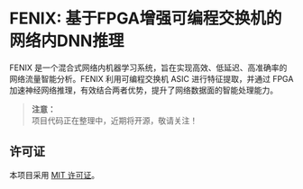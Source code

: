 # FENIX: 基于FPGA增强可编程交换机的网络内DNN推理

FENIX 是一个混合式网络内机器学习系统，旨在实现高效、低延迟、高准确率的网络流量智能分析。FENIX 利用可编程交换机 ASIC 进行特征提取，并通过 FPGA 加速神经网络推理，有效结合两者优势，提升了网络数据面的智能处理能力。

> **注意：**  
> 项目代码正在整理中，近期将开源，敬请关注！

## 许可证

本项目采用 [MIT 许可证](LICENSE)。
